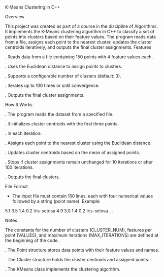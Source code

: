 K-Means Clustering in C++

Overview

This project was created as part of a course in the discipline of Algorithms. It implements the K-Means clustering algorithm in C++ to classify a set of points into clusters based on their feature values. The program reads data from a file, assigns each point to the nearest cluster, updates the cluster centroids iteratively, and outputs the final cluster assignments.
Features

. Reads data from a file containing 150 points with 4 feature values each.

. Uses the Euclidean distance to assign points to clusters.

. Supports a configurable number of clusters (default: 3).

. Iterates up to 100 times or until convergence.

. Outputs the final cluster assignments.

How It Works

. The program reads the dataset from a specified file.

. It initializes cluster centroids with the first three points.

. In each iteration:

. Assigns each point to the nearest cluster using the Euclidean distance.

. Updates cluster centroids based on the mean of assigned points.

. Stops if cluster assignments remain unchanged for 10 iterations or after 100 iterations.

. Outputs the final clusters.

File Format

- The input file must contain 150 lines, each with four numerical values followed by a string (point name). Example:

5.1 3.5 1.4 0.2 Iris-setosa
4.9 3.0 1.4 0.2 Iris-setosa
...

Notes

The constants for the number of clusters (CLUSTER_NUM), features per point (VALUES), and maximum iterations (MAX_ITERATIONS) are defined at the beginning of the code.

. The Point structure stores data points with their feature values and names.

. The Cluster structure holds the cluster centroids and assigned points.

. The KMeans class implements the clustering algorithm.
